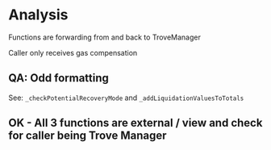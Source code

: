 # Analysis

Functions are forwarding from and back to TroveManager

Caller only receives gas compensation

## QA: Odd formatting

See: `_checkPotentialRecoveryMode` and `_addLiquidationValuesToTotals`


## OK - All 3 functions are external / view and check for caller being Trove Manager
